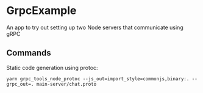 # GrpcExample

An app to try out setting up two Node servers that communicate using gRPC

## Commands

Static code generation using protoc:  
```
yarn grpc_tools_node_protoc --js_out=import_style=commonjs,binary:. --grpc_out=. main-server/chat.proto
```
